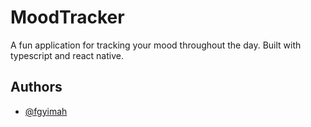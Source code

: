 
# MoodTracker

A fun application for tracking your mood throughout the day. Built with typescript and react native.



## Authors

- [@fgyimah](https://www.github.com/fgyimah)

